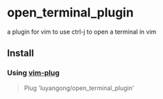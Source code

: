 # open_terminal_plugin
a plugin for vim to use ctrl-j to open a terminal in vim 
## Install
### Using [vim-plug](https://github.com/junegunn/vim-plug)
> Plug 'luyangong/open_terminal_plugin'

